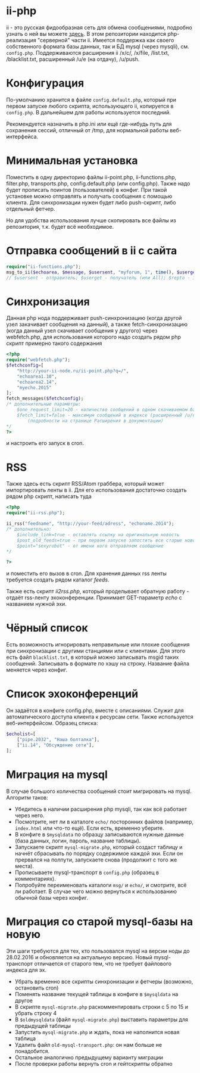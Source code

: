 ii-php
======
ii - это русская фидообразная сеть для обмена сообщениями, подробно узнать о ней вы можете [здесь](http://ii-net.tk/ii-doc/). 
В этом репозитории находится php-реализация "серверной" части ii. Имеется поддержка как своего собственного формата базы данных, так и БД mysql (через mysqli), см. `config.php`. Поддерживаются расширения ii /x/c/, /x/file, /list.txt, /blacklist.txt, расширенный /u/e (на отдачу), /u/push.

Конфигурация
======
По-умолчанию хранится в файле `config.default.php`, который при первом запуске любого скрипта, использующего ii, копируется в `config.php`. В дальнейшем для работы используется последний.

Рекомендуется назначить в php.ini или ещё где-нибудь путь для сохранения сессий, отличный от /tmp, для нормальной работы веб-интерфейса.

Минимальная установка
======
Поместить в одну директорию файлы ii-point.php, ii-functions.php, filter.php, transports.php, config.default.php (или config.php). Также надо будет прописать поинтов (пользователей) в конфиг.
При такой установке можно отправлять и получать сообщения с помощью клиента. Для синхронизации нужен будет либо push-скрипт, либо отдельный фетчер.

Но для удобства использования лучше скопировать все файлы из репозитория, т.к. будет всё необходимое.

Отправка сообщений в ii с сайта
======
```php
require("ii-functions.php");
msg_to_ii($echoarea, $message, $usersent, "myforum, 1", time(), $userget, $subject, $repto);
// $usersent - отправитель; $userget - получатель (или All); $repto - id сообщения, на которое отвечаем (можно передавать пустую строку)
```

Синхронизация
======
Данная php нода поддерживает push-синхронизацию (когда другой узел закачивает сообщения на данный), а также fetch-синхронизацию (когда данный узел скачивает сообщения у другого) через webfetch.php, для использования которого надо создать рядом php скрипт примерно такого содержания
```php
<?php
require("webfetch.php");
$fetchconfig=[
	"http://your-ii-node.ru/ii-point.php?q=/",
	"echoarea1.10",
	"echoarea2.14",
	"myecho.2015"
];
fetch_messages($fetchconfig);
/* дополнительные параметры:
	$one_request_limit=20 - количество сообщений в одном скачиваемом бандле
	$fetch_limit=false - максимум сообщений в индексе (расширенный /u/e)
		(подробности на странице Расширения в документации)
*/
?>
```
и настроить его запуск в cron.

RSS
======
Также здесь есть скрипт RSS/Atom граббера, который может импортировать ленты в ii. Для его использования достаточно создать рядом php скрипт, написать туда
```php
<?php
require("ii-rss.php");

ii_rss("feedname", "http://your-feed/adress", "echoname.2014");
/* дополнительно:
	$include_link=true - оставлять ссылку на оригинальную новость
	$post_old_feeds=true - при первом запуске запостить все старые новости в ленте
	$point="sexyrobot" - от имени кого отправляем сообщение
*/

?>
```
и поместить его вызов в cron. Для хранения данных rss ленты требуется создать рядом каталог *feeds*.

Также есть скрипт *ii2rss.php*, который проделывает обратную работу - отдаёт rss-ленту эхоконференции. Принимает GET-параметр *echo* с названием нужной эхи.

Чёрный список
======
Есть возможность игнорировать неправильные или плохие сообщения при синхронизации с другими станциями или с клиентами. Для этого есть файл `blacklist.txt`, в который можно записывать msgid таких сообщений. Записывать в формате по хэшу на строку. Название файла меняется через конфиг.

Список эхоконференций
======
Он задаётся в конфиге config.php, вместе с описаниями. Служит для автоматического доступа клиента к ресурсам сети. Также используется веб-интерфейсом.
Образец списка:
```php
$echolist=[
	["pipe.2032", "Наша болталка"],
	["ii.14", "Обсуждение сети"],
];
```

Миграция на mysql
======
В случае большого количества сообщений стоит мигрировать на mysql. Алгоритм таков:

* Убедитесь в наличии расширения php mysqli, так как всё работает через него.
* Посмотрите, нет ли в каталоге `echo/` посторонних файлов (например, `index.html` или что-то ещё). Если есть, временно уберите.
* В конфиге в `$mysqldata` по образцу записываются нужные данные (база данных, логин, пароль, название таблицы).
* Запускаете скрипт `mysql-migrate.php`, который создаст таблицу и начнёт сбрасывать по порядку содержимое каждой эхи. Если он прервался на полпути, запускаете снова (продолжит с того же места).
* Прописываете mysql-транспорт в `config.php` (образец в комментариях).
* Попробуйте переименовать каталоги `msg/` и `echo/`, и смотрите, всё ли работает. В случае чего можно вернуться к использованию обычной базы через конфиг.

Миграция со старой mysql-базы на новую
======
Эти шаги требуются для тех, кто пользовался mysql на версии ноды до 28.02.2016 и обновляется на актуальную версию. Новый mysql-транспорт отличается от старого тем, что не требует файлового индекса для эх.

* Убрать временно все скрипты синхронизации и фетчеры (возможно, остановить cron)
* Поменять название текущей таблицы в конфиге в `$mysqldata` на другое
* В скрипте `mysql-migrate.php` раскомментировать строки с 5 по 15 и убрать строку 4
* В `$oldmysqldata` (файл `mysql-migrate.php`) выставить параметры для предыдущей таблицы
* Запустить `mysql-migrate.php` и ждать, пока не наполнится новая таблица
* Удалить файл `old-mysql-transport.php`: он нам больше не понадобится.
* Остальное аналогично предыдущему варианту миграции
* После проверки работы вернуть cron и гейтскрипты обратно
